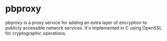 # pbproxy
pbproxy is a proxy service for adding an extra layer of encryption to publicly accessible network services. It's implemented in C using OpenSSL for cryptographic operations.